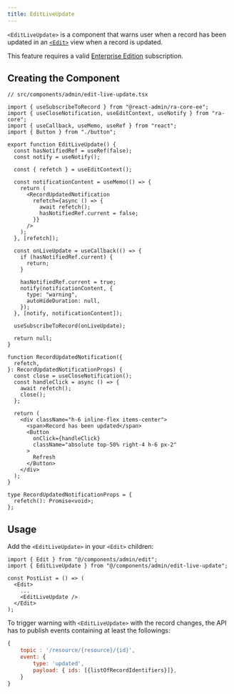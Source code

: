 ```yaml
---
title: EditLiveUpdate
---
```


`<EditLiveUpdate>` is a component that warns user when a record has been updated in an [`<Edit>`](./Edit.md) view when a record is updated.

This feature requires a valid [Enterprise Edition](https://marmelab.com/ra-enterprise/) subscription.

## Creating the Component

```tsx
// src/components/admin/edit-live-update.tsx

import { useSubscribeToRecord } from "@react-admin/ra-core-ee";
import { useCloseNotification, useEditContext, useNotify } from "ra-core";
import { useCallback, useMemo, useRef } from "react";
import { Button } from "./button";

export function EditLiveUpdate() {
  const hasNotifiedRef = useRef(false);
  const notify = useNotify();

  const { refetch } = useEditContext();

  const notificationContent = useMemo(() => {
    return (
      <RecordUpdatedNotification
        refetch={async () => {
          await refetch();
          hasNotifiedRef.current = false;
        }}
      />
    );
  }, [refetch]);

  const onLiveUpdate = useCallback(() => {
    if (hasNotifiedRef.current) {
      return;
    }

    hasNotifiedRef.current = true;
    notify(notificationContent, {
      type: "warning",
      autoHideDuration: null,
    });
  }, [notify, notificationContent]);

  useSubscribeToRecord(onLiveUpdate);

  return null;
}

function RecordUpdatedNotification({
  refetch,
}: RecordUpdatedNotificationProps) {
  const close = useCloseNotification();
  const handleClick = async () => {
    await refetch();
    close();
  };

  return (
    <div className="h-6 inline-flex items-center">
      <span>Record has been updated</span>
      <Button
        onClick={handleClick}
        className="absolute top-50% right-4 h-6 px-2"
      >
        Refresh
      </Button>
    </div>
  );
}

type RecordUpdatedNotificationProps = {
  refetch(): Promise<void>;
};
```

## Usage

Add the `<EditLiveUpdate>` in your `<Edit>` children:

```tsx
import { Edit } from "@/components/admin/edit";
import { EditLiveUpdate } from "@/components/admin/edit-live-update";

const PostList = () => (
  <Edit>
    ...
    <EditLiveUpdate />
  </Edit>
);
```

To trigger warning with `<EditLiveUpdate>` with the record changes, the API has to publish events containing at least the followings:

```js
{
    topic : '/resource/{resource}/{id}',
    event: {
        type: 'updated',
        payload: { ids: [{listOfRecordIdentifiers}]},
    }
}
```
